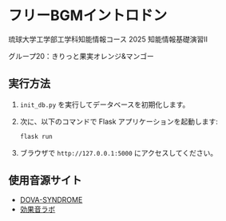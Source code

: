 # フリーBGMイントロドン
琉球大学工学部工学科知能情報コース
2025 知能情報基礎演習II

グループ20：きりっと果実オレンジ&マンゴー

## 実行方法

1. `init_db.py` を実行してデータベースを初期化します。
2. 次に、以下のコマンドで Flask アプリケーションを起動します:

    ```bash
    flask run
    ```

3. ブラウザで `http://127.0.0.1:5000` にアクセスしてください。

## 使用音源サイト
- [DOVA-SYNDROME](https://dova-s.jp/)
- [効果音ラボ](https://soundeffect-lab.info/)
